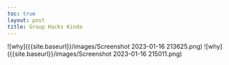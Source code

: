 ```yaml
---
toc: true
layout: post
title: Group Hacks Kinda
---
```


![why]({{site.baseurl}}/images/Screenshot 2023-01-16 213625.png)
![why]({{site.baseurl}}/images/Screenshot 2023-01-16 215011.png)